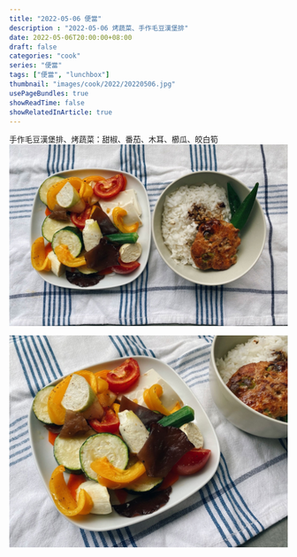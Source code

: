 ```yaml
---
title: "2022-05-06 便當"
description : "2022-05-06 烤蔬菜、手作毛豆漢堡排"
date: 2022-05-06T20:00:00+08:00
draft: false
categories: "cook"
series: "便當"
tags: ["便當", "lunchbox"]
thumbnail: "images/cook/2022/20220506.jpg"
usePageBundles: true
showReadTime: false
showRelatedInArticle: true
---
```


手作毛豆漢堡排、烤蔬菜：甜椒、番茄、木耳、櫛瓜、皎白筍
![2022-05-06 手作毛豆漢堡排、烤蔬菜：甜椒、番茄、木耳、櫛瓜、皎白筍](20220506_bento_1.jpg)

![2022-05-06 手作毛豆漢堡排、烤蔬菜：甜椒、番茄、木耳、櫛瓜、皎白筍](20220506_bento_2.jpg)

